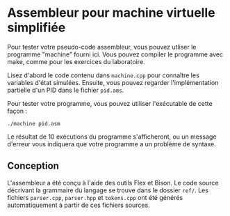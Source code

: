 # Assembleur pour machine virtuelle simplifiée

Pour tester votre pseudo-code assembleur, vous pouvez utliser le programme
"machine" fourni ici.
Vous pouvez compiler le programme avec make, comme pour les exercices du
laboratoire.

Lisez d'abord le code contenu dans `machine.cpp` pour connaître les variables
d'état simulées. 
Ensuite, vous pouvez regarder l'implémentation partielle d'un PID dans le
fichier `pid.ams`.

Pour tester votre programme, vous pouvez utiliser l'exécutable de cette façon :
```
./machine pid.asm
```
Le résultat de 10 exécutions du programme s'afficheront, ou un message d'erreur
vous indiquera que votre programme a un problème de syntaxe. 

## Conception

L'assembleur a été conçu à l'aide des outils Flex et Bison.
Le code source décrivant la grammaire du langage se trouve dans le dossier `ref/`.
Les fichiers `parser.cpp`, `parser.hpp` et `tokens.cpp` ont été générés
automatiquement à partir de ces fichiers sources.

